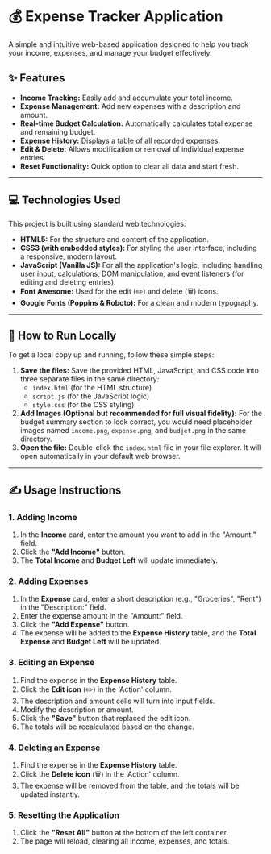 # 💰 Expense Tracker Application

A simple and intuitive web-based application designed to help you track your income, expenses, and manage your budget effectively.

## ✨ Features

* **Income Tracking:** Easily add and accumulate your total income.
* **Expense Management:** Add new expenses with a description and amount.
* **Real-time Budget Calculation:** Automatically calculates total expense and remaining budget.
* **Expense History:** Displays a table of all recorded expenses.
* **Edit & Delete:** Allows modification or removal of individual expense entries.
* **Reset Functionality:** Quick option to clear all data and start fresh.

---

## 💻 Technologies Used

This project is built using standard web technologies:

* **HTML5:** For the structure and content of the application.
* **CSS3 (with embedded styles):** For styling the user interface, including a responsive, modern layout.
* **JavaScript (Vanilla JS):** For all the application's logic, including handling user input, calculations, DOM manipulation, and event listeners (for editing and deleting entries).
* **Font Awesome:** Used for the edit ($\text{✏️}$) and delete ($\text{🗑️}$) icons.
* **Google Fonts (Poppins & Roboto):** For a clean and modern typography.

---

## 🚀 How to Run Locally

To get a local copy up and running, follow these simple steps:

1.  **Save the files:** Save the provided HTML, JavaScript, and CSS code into three separate files in the same directory:
    * `index.html` (for the HTML structure)
    * `script.js` (for the JavaScript logic)
    * `style.css` (for the CSS styling)
2.  **Add Images (Optional but recommended for full visual fidelity):** For the budget summary section to look correct, you would need placeholder images named `income.png`, `expense.png`, and `budjet.png` in the same directory.
3.  **Open the file:** Double-click the `index.html` file in your file explorer. It will open automatically in your default web browser.

---

## ✍️ Usage Instructions

### 1. Adding Income

1.  In the **Income** card, enter the amount you want to add in the "Amount:" field.
2.  Click the **"Add Income"** button.
3.  The **Total Income** and **Budget Left** will update immediately.

### 2. Adding Expenses

1.  In the **Expense** card, enter a short description (e.g., "Groceries", "Rent") in the "Description:" field.
2.  Enter the expense amount in the "Amount:" field.
3.  Click the **"Add Expense"** button.
4.  The expense will be added to the **Expense History** table, and the **Total Expense** and **Budget Left** will be updated.

### 3. Editing an Expense

1.  Find the expense in the **Expense History** table.
2.  Click the **Edit icon** ($\text{✏️}$) in the 'Action' column.
3.  The description and amount cells will turn into input fields.
4.  Modify the description or amount.
5.  Click the **"Save"** button that replaced the edit icon.
6.  The totals will be recalculated based on the change.

### 4. Deleting an Expense

1.  Find the expense in the **Expense History** table.
2.  Click the **Delete icon** ($\text{🗑️}$) in the 'Action' column.
3.  The expense will be removed from the table, and the totals will be updated instantly.

### 5. Resetting the Application

1.  Click the **"Reset All"** button at the bottom of the left container.
2.  The page will reload, clearing all income, expenses, and totals.
